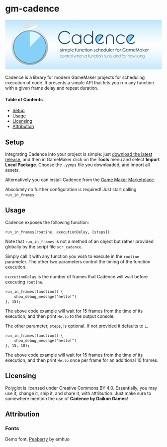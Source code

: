 # gm-cadence
![banner graphic](banner.png)

Cadence is a library for modern GameMaker projects for scheduling execution of code. It presents a simple API that lets you run any function with a given frame delay and repeat duration.

#### Table of Contents
* [Setup](#setup)
* [Usage](#usage)
* [Licensing](#licensing)
* [Attribution](#attribution)

## Setup

Integrating Cadence into your project is simple: just [download the latest release](https://github.com/daikon-games/cadence/releases), and then in GameMaker click on the **Tools** menu and select **Import Local Package**. Choose the `.yymps` file you downloaded, and import all assets.

Alternatively you can install Cadence from the [Game Maker Marketplace]().

Absolutely no further configuration is required! Just start calling `run_in_frames`

## Usage

Cadence exposes the following function:

```
run_in_frames(routine, executionDelay, [steps])
```

Note that `run_in_frames` is not a method of an object but rather provided globally by the script file `scr_cadence`.

Simply call it with any function you wish to execute in the `routine` parameter. The other two parameters control the timing of the function execution.

`executionDelay` is the number of frames that Cadence will wait before executing `routine`.
```
run_in_frames(function() {
    show_debug_message("hello!")
}, 15);
```
The above code example will wait for 15 frames from the time of its execution, and then print `Hello` to the output console.

The other parameter, `steps`, is optional. If not provided it defaults to `1`.
```
run_in_frames(function() {
    show_debug_message("hello!")
}, 15, 10);
```
The above code example will wait for 15 frames from the time of its execution, and then print `Hello` once per frame for an additional 10 frames.

## Licensing

Polyglot is licensed under Creative Commons BY 4.0. Essentially, you may use it, change it, ship it, and share it, with attribution.
Just make sure to somewhere mention the use of **Cadence by Daikon Games**!

## Attribution
### Fonts
Demo font, [Peaberry](https://emhuo.itch.io/peaberry-pixel-font) by emhuo
